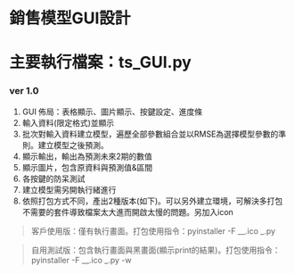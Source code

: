 # 銷售模型GUI設計
主要執行檔案：ts_GUI.py
===
### ver 1.0
1. GUI 佈局：表格顯示、圖片顯示、按鍵設定、進度條
2. 輸入資料(限定格式)並顯示
3. 批次對輸入資料建立模型，遍歷全部參數組合並以RMSE為選擇模型參數的準則。建立模型之後預測。
4. 顯示輸出，輸出為預測未來2期的數值
5. 顯示圖片，包含原資料與預測值&區間
6. 各按鍵的防呆測試
7. 建立模型需另開執行緒進行
8. 依照打包方式不同，產出2種版本(如下)。可以另外建立環境，可解決多打包不需要的套件導致檔案太大進而開啟太慢的問題。另加入icon
> 客戶使用版：僅有執行畫面。打包使用指令：pyinstaller -F __.ico _.py

> 自用測試版：包含執行畫面與黑畫面(顯示print的結果)。打包使用指令：pyinstaller -F __.ico _.py -w
